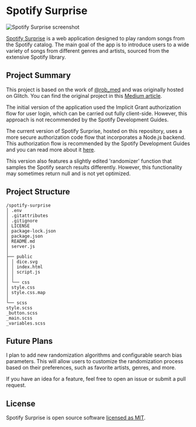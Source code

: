 # Spotify Surprise

![Spotify Surprise screenshot](https://imgur.com/BuJaJ7T.png)

[Spotify Surprise](https://spotifysurprise.com) is a web application designed to play random songs from the Spotify catalog. The main goal of the app is to introduce users to a wide variety of songs from different genres and artists, sourced from the extensive Spotify library.

## Project Summary

This project is based on the work of [@rob_med](https://github.com/rob_med) and was originally hosted on Glitch. You can find the original project in this [Medium article](https://medium.com/analytics-vidhya/a-web-app-to-play-random-songs-from-spotify-with-html-and-javascript-3ecc4dd93651).

The initial version of the application used the Implicit Grant authorization flow for user login, which can be carried out fully client-side. However, this approach is not recommended by the Spotify Development Guides.

The current version of Spotify Surprise, hosted on this repository, uses a more secure authorization code flow that incorporates a Node.js backend. This authorization flow is recommended by the Spotify Development Guides and you can read more about it [here](https://developer.spotify.com/documentation/general/guides/authorization/).

This version also features a slightly edited 'randomizer' function that samples the Spotify search results differently. However, this functionality may sometimes return null and is not yet optimized.

## Project Structure

```
/spotify-surprise
│ .env
│ .gitattributes
│ .gitignore
│ LICENSE
│ package-lock.json
│ package.json
│ README.md
│ server.js
│
├── public
│ │ dice.svg
│ │ index.html
│ │ script.js
│ │
│ └── css
│ style.css
│ style.css.map
│
└── scss
style.scss
_button.scss
_main.scss
_variables.scss
```


## Future Plans

I plan to add new randomization algorithms and configurable search bias parameters. This will allow users to customize the randomization process based on their preferences, such as favorite artists, genres, and more.

If you have an idea for a feature, feel free to open an issue or submit a pull request.

## License

Spotify Surprise is open source software [licensed as MIT](./LICENSE).
